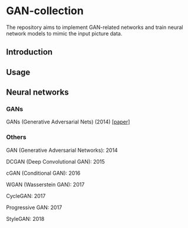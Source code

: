 # GAN-collection

The repository aims to implement GAN-related networks and train neural network models to mimic the input picture data.

## Introduction


## Usage


## Neural networks


### GANs

GANs (Generative Adversarial Nets) (2014) [[paper]](https://arxiv.org/pdf/1406.2661.pdf)


### Others

GAN (Generative Adversarial Networks): 2014

DCGAN (Deep Convolutional GAN): 2015

cGAN (Conditional GAN): 2016

WGAN (Wasserstein GAN): 2017

CycleGAN: 2017

Progressive GAN: 2017

StyleGAN: 2018